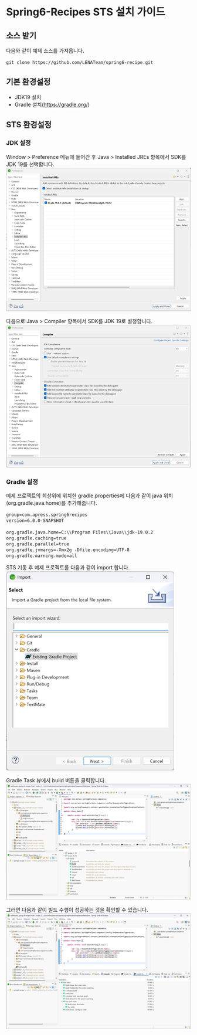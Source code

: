 # Spring6-Recipes STS 설치 가이드

## 소스 받기

다음와 같이 예제 소스를 가져옵니다.

```
git clone https://github.com/LENATeam/spring6-recipe.git
```

## 기본 환경설정

- JDK19 설치
- Gradle 설치(https://gradle.org/)

## STS 환경설정

### JDK 설정

Window > Preference 메뉴에 들어간 후 Java > Installed JREs 항목에서 SDK를 JDK 19를 선택합니다.  
![img](.//images/sts/sts-ide-java-settings-1.png)  

다음으로 Java > Compiler 항목에서 SDK를 JDK 19로 설정합니다.
![img](.//images/sts/sts-ide-java-settings-2.png)  

### Gradle 설정

예제 프로젝트의 최상위에 위치한 gradle.properties에 다음과 같이 java 위치(org.gradle.java.home)를 추가해줍니다.

```
group=com.apress.spring6recipes
version=6.0.0-SNAPSHOT

org.gradle.java.home=C:\\Program Files\\Java\\jdk-19.0.2
org.gradle.caching=true
org.gradle.parallel=true
org.gradle.jvmargs=-Xmx2g -Dfile.encoding=UTF-8
org.gradle.warning.mode=all
```

STS 기동 후 예제 프로젝트를 다음과 같이 import 합니다.  
![img](.//images/sts/sts-gradle-project-import.png)

Gradle Task 뷰에서 build 버튼을 클릭합니다.  
![img](.//images/sts/sts-gradle-build.png)

그러면 다음과 같이 빌드 수행이 성공하는 것을 확인할 수 있습니다.
![img](.//images/sts/sts-gradle-build-success.png)
